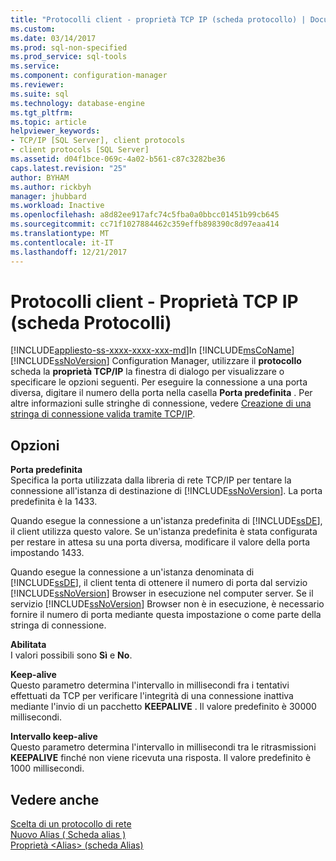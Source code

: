 ```yaml
---
title: "Protocolli client - proprietà TCP IP (scheda protocollo) | Documenti Microsoft"
ms.custom: 
ms.date: 03/14/2017
ms.prod: sql-non-specified
ms.prod_service: sql-tools
ms.service: 
ms.component: configuration-manager
ms.reviewer: 
ms.suite: sql
ms.technology: database-engine
ms.tgt_pltfrm: 
ms.topic: article
helpviewer_keywords:
- TCP/IP [SQL Server], client protocols
- client protocols [SQL Server]
ms.assetid: d04f1bce-069c-4a02-b561-c87c3282be36
caps.latest.revision: "25"
author: BYHAM
ms.author: rickbyh
manager: jhubbard
ms.workload: Inactive
ms.openlocfilehash: a8d82ee917afc74c5fba0a0bbcc01451b99cb645
ms.sourcegitcommit: cc71f1027884462c359effb898390c8d97eaa414
ms.translationtype: MT
ms.contentlocale: it-IT
ms.lasthandoff: 12/21/2017
---
```

# <a name="client-protocols---tcp-ip-properties-protocol-tab"></a>Protocolli client - Proprietà TCP IP (scheda Protocolli)
[!INCLUDE[appliesto-ss-xxxx-xxxx-xxx-md](../../includes/appliesto-ss-xxxx-xxxx-xxx-md.md)]In [!INCLUDE[msCoName](../../includes/msconame-md.md)] [!INCLUDE[ssNoVersion](../../includes/ssnoversion-md.md)] Configuration Manager, utilizzare il **protocollo** scheda la **proprietà TCP/IP** la finestra di dialogo per visualizzare o specificare le opzioni seguenti. Per eseguire la connessione a una porta diversa, digitare il numero della porta nella casella **Porta predefinita** . Per altre informazioni sulle stringhe di connessione, vedere [Creazione di una stringa di connessione valida tramite TCP/IP](../../tools/configuration-manager/creating-a-valid-connection-string-using-tcp-ip.md).  
  
## <a name="options"></a>Opzioni  
 **Porta predefinita**  
 Specifica la porta utilizzata dalla libreria di rete TCP/IP per tentare la connessione all'istanza di destinazione di [!INCLUDE[ssNoVersion](../../includes/ssnoversion-md.md)]. La porta predefinita è la 1433.  
  
 Quando esegue la connessione a un'istanza predefinita di [!INCLUDE[ssDE](../../includes/ssde-md.md)], il client utilizza questo valore. Se un'istanza predefinita è stata configurata per restare in attesa su una porta diversa, modificare il valore della porta impostando 1433.  
  
 Quando esegue la connessione a un'istanza denominata di [!INCLUDE[ssDE](../../includes/ssde-md.md)], il client tenta di ottenere il numero di porta dal servizio [!INCLUDE[ssNoVersion](../../includes/ssnoversion-md.md)] Browser in esecuzione nel computer server. Se il servizio [!INCLUDE[ssNoVersion](../../includes/ssnoversion-md.md)] Browser non è in esecuzione, è necessario fornire il numero di porta mediante questa impostazione o come parte della stringa di connessione.  
  
 **Abilitata**  
 I valori possibili sono **Sì** e **No**.  
  
 **Keep-alive**  
 Questo parametro determina l'intervallo in millisecondi fra i tentativi effettuati da TCP per verificare l'integrità di una connessione inattiva mediante l'invio di un pacchetto **KEEPALIVE** . Il valore predefinito è 30000 millisecondi.  
  
 **Intervallo keep-alive**  
 Questo parametro determina l'intervallo in millisecondi tra le ritrasmissioni **KEEPALIVE** finché non viene ricevuta una risposta. Il valore predefinito è 1000 millisecondi.  
  
## <a name="see-also"></a>Vedere anche  
 [Scelta di un protocollo di rete](http://msdn.microsoft.com/library/6565fb7d-b076-4447-be90-e10d0dec359a)   
 [Nuovo Alias &#40; Scheda alias &#41;](../../tools/configuration-manager/new-alias-alias-tab.md)   
 [Proprietà &#60;Alias&#62; &#40;scheda Alias&#41;](../../tools/configuration-manager/alias-properties-alias-tab.md)  
  
  

